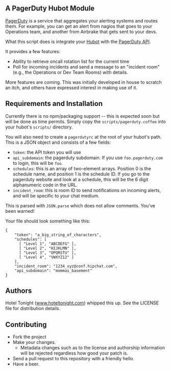 A PagerDuty Hubot Module
-------------------------

[PagerDuty](http://www.pagerduty.com) is a service that aggregates your
alerting systems and routes them. For example, you can get an alert from nagios
that goes to your Operations team, and another from Airbrake that gets sent to
your devs.

What this script does is integrate your
[Hubot](https://github.com/github/hubot) with the [PagerDuty
API](http://developer.pagerduty.com/).

It provides a few features:

* Ability to retrieve oncall rotation list for the current time
* Poll for incoming incidents and send a message to an "incident room" (e.g., the Operations or Dev Team Rooms) with details.

More features are coming. This was initially developed in house to scratch an
itch, and others have expressed interest in making use of it.

Requirements and Installation
-----------------------------

Currently there is no npm/packaging support -- this is expected soon but will
be done as time permits. Simply copy the `scripts/pagerduty.coffee` into your
hubot's `scripts/` directory.

You will also need to create a `pagerdutyrc` at the root of your hubot's path.
This is a JSON object and consists of a few fields:

* `token`: the API token you will use
* `api_subdomain`: the pagerduty subdomain. If you use `foo.pagerduty.com` to login, this will be `foo`.
* `schedules`: this is an array of two-element arrays. Position 0 is the schedule name, and position 1 is the schedule ID. If you go to the pagerduty website and look at a schedule, this will be the 6 digit alphanumeric code in the URL.
* `incident_room`: this is room ID to send notifications on incoming alerts, and will be specific to your chat medium.

This is parsed with `JSON.parse` which does not allow comments. You've been warned!

Your file should look something like this:

```
{
    "token": "a_big_string_of_characters",
    "schedules": [
      [ "Level 1", "ABCDEFG" ],
      [ "Level 2", "HIJKLMN" ],
      [ "Level 3", "OPQRSTU" ],
      [ "Level 4", "VWXYZ12" ]
    ],
    "incident_room": "1234_xyz@conf.hipchat.com",
    "api_subdomain": "mommas_basement"
}
```

Authors
-------

Hotel Tonight (www.hoteltonight.com) whipped this up. See the LICENSE file for
distribution details.

Contributing
------------

* Fork the project
* Make your changes.
  * Metadata changes such as to the license and authorship information will be
    rejected regardless how good your patch is.
* Send a pull request to this repository with a friendly hello.
* Have a beer.

